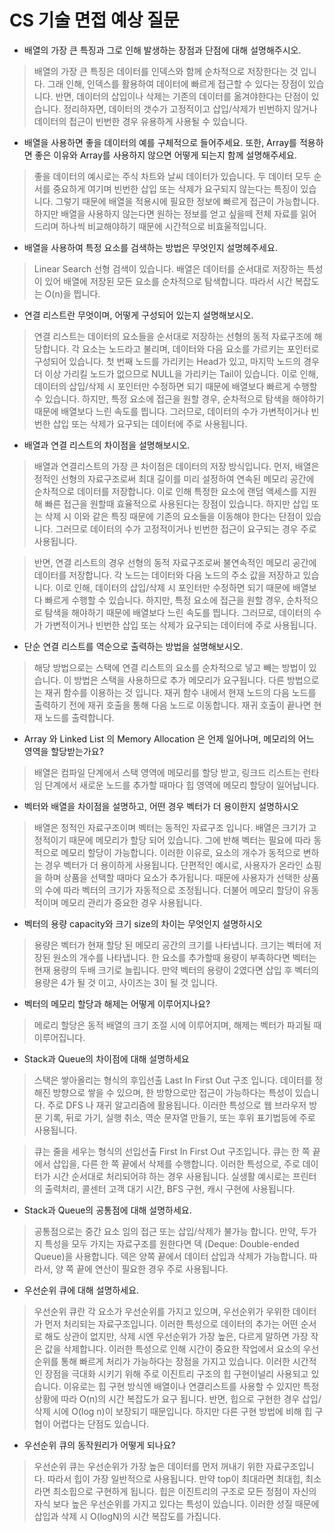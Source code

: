 # CS 기술 면접 예상 질문

* 배열의 가장 큰 특징과 그로 인해 발생하는 장점과 단점에 대해 설명해주시오.
> 배열의 가장 큰 특징은 데이터를 인덱스와 함께 순차적으로 저장한다는 것 입니다. 그래 인해, 인덱스를 활용하여 데이터에 빠르게 접근할 수 있다는 장점이 있습니다. 반면, 데이터의 삽입이나 삭제는 기존의 데이터를 옮겨야한다는 단점이 있습니다. 정리하자면, 데이터의 갯수가 고정적이고 삽입/삭제가 빈번하지 않거나 데이터의 접근이 빈번한 경우 유용하게 사용될 수 있습니다.

* 배열을 사용하면 좋을 데이터의 예를 구체적으로 들어주세요. 또한, Array를 적용하면 좋은 이유와 Array를 사용하지 않으면 어떻게 되는지 함께 설명해주세요.
> 좋을 데이터의 예시로는 주식 차트와 날씨 데이터가 있습니다. 두 데이터 모두 순서를 중요하게 여기며 빈번한 삽입 또는 삭제가 요구되지 않는다는 특징이 있습니다. 그렇기 때문에 배열을 적용시에 필요한 정보에 빠르게 접근이 가능합니다. 하지만 배열을 사용하지 않는다면 원하는 정보를 얻고 싶을떼 전체 자료를 읽어드리며 하나씩 비교해야하기 때문에 시간적으로 비효울적입니다.

* 배열을 사용하여 특정 요소를 검색하는 방법은 무엇인지 설명헤주세요.
> Linear Search 선형 검색이 있습니다. 배열은 데이터를 순서대로 저장하는 특성이 있어 배열에 저장된 모든 요소를 순차적으로 탐색합니다. 따라서 시간 복잡도는 O(n)을 띕니다.

* 연결 리스트란 무엇이며, 어떻게 구성되어 있는지 설명해보시오.
> 연결 리스트는 데이터의 요소들을 순서대로 저장하는 선형의 동적 자료구조에 해당합니다. 각 요소는 노드라고 불리며, 데이터와 다음 요소를 가르키는 포인터로 구성되어 있습니다. 첫 번째 노드를 가리키는 Head가 있고, 마지막 노드의 경우 더 이상 가리킬 노드가 없으므로 NULL을 가리키는 Tail이 있습니다. 이로 인해, 데이터의 삽입/삭제 시 포인터만 수정하면 되기 때문에 배열보다 빠르게 수행할 수 있습니다. 하지만, 특정 요소에 접근을 원할 경우, 순차적으로 탐색을 해야하기 때문에 배열보다 느린 속도를 띕니다. 그러므로, 데이터의 수가 가변적이거나 빈번한 삽입 또는 삭제가 요구되는 데이터에 주로 사용됩니다.

* 배열과 연결 리스트의 차이점을 설명해보시오.
> 배열과 연결리스트의 가장 큰 차이점은 데이터의 저장 방식입니다. 먼저, 배열은 정적인 선형의 자료구조로써 최대 길이를 미리 설정하여 연속된 메모리 공간에 순차적으로 데이터를 저장합니다. 이로 인해 특정한 요소에 랜덤 액세스를 지원해 빠른 접근을 원할때 효율적으로 사용된다는 장점이 있습니다. 하지만 삽입 또는 삭제 시 이와 같은 특징 때문에 기존의 요소들을 이동해야 한다는 단점이 있습니다. 그러므로 데이터의 수가 고정적이거나 빈번한 접근이 요구되는 경우 주로 사용됩니다.

> 반면, 연결 리스트의 경우 선형의 동적 자료구조로써 불연속적인 메모리 공간에 데이터를 저장합니다. 각 노드는 데이터와 다음 노드의 주소 값을 저장하고 있습니다. 이로 인해, 데이터의 삽입/삭제 시 포인터만 수정하면 되기 때문에 배열보다 빠르게 수행할 수 있습니다. 하지만, 특정 요소에 접근을 원할 경우, 순차적으로 탐색을 해야하기 때문에 배열보다 느린 속도를 띕니다. 그러므로, 데이터의 수가 가변적이거나 빈번한 삽입 또는 삭제가 요구되는 데이터에 주로 사용됩니다.

* 단순 연결 리스트를 역순으로 출력하는 방법을 설명해보시오.
> 해당 방법으로는 스택에 연결 리스트의 요소를 순차적으로 넣고 빼는 방법이 있습니다. 이 방법은 스택을 사용하므로 추가 메모리가 요구됩니다. 다른 방법으로는 재귀 함수를 이용하는 것 입니다. 재귀 함수 내에서 현재 노드의 다음 노드를 출력하기 전에 재귀 호출을 통해 다음 노드로 이동합니다. 재귀 호출이 끝나면 현재 노드를 출력합니다.

*  Array 와 Linked List 의 Memory Allocation 은 언제 일어나며, 메모리의 어느 영역을 할당받는가요?
> 배열은 컴파일 단계에서 스택 영역에 메모리를 할당 받고, 링크드 리스트는 런타임 단계에서 새로운 노드를 추가할 때마다 힙 영역에 메모리 할당이 일어납니다.

* 벡터와 배열을 차이점을 설명하고, 어떤 경우 벡터가 더 용이한지 설명하시오
> 배열은 정적인 자료구조이며 벡터는 동적인 자료구조 입니다. 배열은 크기가 고정적이기 때문에 메모리가 할당 되어 있습니다. 그에 반해 벡터는 필요에 따라 동적으로 메모리 할당이 가능합니다. 이러한 이유로, 요소의 개수가 동적으로 변하는 경우 벡터가 더 용이하게 사용됩니다. 단편적인 예시로, 사용자가 온라인 쇼핑을 하며 상품을 선택할 때마다 요소가 추가됩니다. 때문에 사용자가 선택한 상품의 수에 따라 벡터의 크기가 자동적으로 조정됩니다. 더불어 메모리 할당이 유동적이며 메모리 관리가 중요한 경우 사용됩니다.

* 벡터의 용량 capacity와 크기 size의 차이는 무엇인지 설명하시오
> 용량은 벡터가 현재 할당 된 메모리 공간의 크기를 나타냅니다. 크기는 벡터에 저장된 원소의 개수를 나타냅니다. 한 요소를 추가할때 용량이 부족하다면 벡터는 현재 용량의 두배 크기로 늘립니다. 만약 벡터의 용량이 2였다면 삽입 후 벡터의 용량은 4가 될 것 이고, 사이즈는 3이 될 것 입니다.

* 벡터의 메모리 할당과 해제는 어떻게 이루어지나요?
> 메로리 할당은 동적 배열의 크기 조절 시에 이루어지며, 해제는 벡터가 파괴될 때 이루어집니다.

* Stack과 Queue의 차이점에 대해 설명하세요
> 스택은 쌓아올리는 형식의 후입선출 Last In First Out 구조 입니다. 데이터를 정해진 방향으로 쌓을 수 있으며, 한 방향으로만 접근이 가능하다는 특성이 있습니다. 주로 DFS 나 재귀 알고리즘에 활용됩니다.
이러한 특성으로 웹 브라우저 방문 기록, 뒤로 가기, 실행 취소, 역순 문자열 만들기, 또는 후위 표기법등에 주로 사용됩니다.

> 큐는 줄을 세우는 형식의 선입선출 First In First Out 구조입니다. 큐는 한 쪽 끝에서 삽입을, 다른 한 쪽 끝에서 삭제를 수행합니다. 이러한 특성으로, 주로 데이터가 시간 순서대로 처리되어햐 하는 경우 사용됩니다. 실생활 예시로는 프린터의 출력처리, 콜센터 고객 대기 시간, BFS 구현, 캐시 구현에 사용됩니다.

* Stack과 Queue의 공통점에 대해 설명하세요.
> 공통점으로는 중간 요소 임의 접근 또는 삽입/삭제가 불가능 합니다. 만약, 두가지 특성을 모두 가지는 자료구조를 원한다면 덱 (Deque: Double-ended Queue)을 사용합니다. 덱은 양쪽 끝에서 데이터 삽입과 삭제가 가능합니다. 따라서, 양 쪽 끝에 연산이 필요한 경우 주로 사용됩니다.

* 우선순위 큐에 대해 설명하세요.
> 우선순위 큐란 각 요소가 우선순위를 가지고 있으며, 우선순위가 우위한 데이터가 먼저 처리되는 자료구조입니다. 이러한 특성으로 데이터의 추가는 어떤 순서로 해도 상관이 없지만, 삭제 시엔 우선순위가 가장 높은, 다르게 말하면 가장 작은 값을 삭제합니다. 이러한 특성으로 인해 시간이 중요한 작업에서 요소의 우선 순위를 통해 빠르게 처리가 가능하다는 장점을 가지고 있습니다. 이러한 시간적인 장점을 극대화 시키기 위해 주로 이진트리 구조의 힙 구현이널리 사용되고 있습니다. 이유로는 힙 구현 방식엔 배열이나 연결리스트를 사용할 수 있지만 특정 상황에 따라 O(n)의 시간 복잡도가 요구 됩니다. 반면, 힙으로 구현한 경우 삽입/삭제 시에 O(log n)이 보장되기 때문입니다. 하지만 다른 구현 방법에 비해 힙 구협이 어렵다는 단점도 있습니다.

* 우선순위 큐의 동작원리가 어떻게 되나요?
> 우선순위 큐는 우선순위가 가장 높은 데이터를 먼저 꺼내기 위한 자료구조입니다. 따라서 힙이 가장 일반적으로 사용됩니다. 만약 top이 최대라면 최대힙, 최소라면 최소힙으로 구현하게 됩니다. 힙은 이진트리의 구조로 모든 정점이 자신의 자식 보다 높은 우선순위를 가지고 있다는 특성이 있습니다. 이러한 성질 때문에 삽입과 삭제 시 O(logN)의 시간 복잡도를 가집니다.
